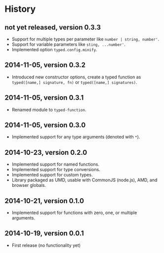 # History

## not yet released, version 0.3.3

- Support for multiple types per parameter like `number | string, number'`.
- Support for variable parameters like `sting, ...number'`.
- Implemented option `typed.config.minify`.


## 2014-11-05, version 0.3.2

- Introduced new constructor options, create a typed function as
  `typed([name,] signature, fn)` or `typed([name,] signatures)`.


## 2014-11-05, version 0.3.1

- Renamed module to `typed-function`.


## 2014-11-05, version 0.3.0

- Implemented support for any type arguments (denoted with `*`).


## 2014-10-23, version 0.2.0

- Implemented support for named functions.
- Implemented support for type conversions.
- Implemented support for custom types.
- Library packaged as UMD, usable with CommonJS (node.js), AMD, and browser globals.


## 2014-10-21, version 0.1.0

- Implemented support for functions with zero, one, or multiple arguments.


## 2014-10-19, version 0.0.1

- First release (no functionality yet)
